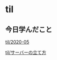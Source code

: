 # til

## 今日学んだこと

[til/2020\-05](https://github.com/tokiohamamatsu/til/blob/master/tir/2020-05.md#08)

[til/サーバーの立て方](https://github.com/tokiohamamatsu/til/blob/master/Linux/%E3%82%B5%E3%83%BC%E3%83%90%E3%83%BC%E3%81%AE%E7%AB%8B%E3%81%A6%E6%96%B9.md#mariadb%E3%81%ABsql%E3%82%92%E3%82%A4%E3%83%B3%E3%83%9D%E3%83%BC%E3%83%88)